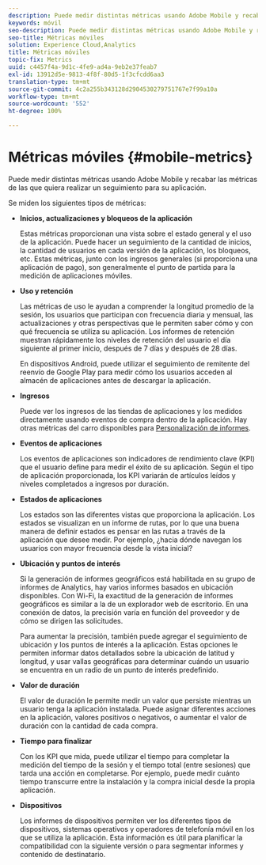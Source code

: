```yaml
---
description: Puede medir distintas métricas usando Adobe Mobile y recabar las métricas de las que quiera realizar un seguimiento para su aplicación.
keywords: móvil
seo-description: Puede medir distintas métricas usando Adobe Mobile y recabar las métricas de las que quiera realizar un seguimiento para su aplicación.
seo-title: Métricas móviles
solution: Experience Cloud,Analytics
title: Métricas móviles
topic-fix: Metrics
uuid: c4457f4a-9d1c-4fe9-ad4a-9eb2e37feab7
exl-id: 13912d5e-9813-4f8f-80d5-1f3cfcdd6aa3
translation-type: tm+mt
source-git-commit: 4c2a255b343128d2904530279751767e7f99a10a
workflow-type: tm+mt
source-wordcount: '552'
ht-degree: 100%

---
```


# Métricas móviles {#mobile-metrics}

Puede medir distintas métricas usando Adobe Mobile y recabar las métricas de las que quiera realizar un seguimiento para su aplicación.

Se miden los siguientes tipos de métricas:

* **Inicios, actualizaciones y bloqueos de la aplicación**

   Estas métricas proporcionan una vista sobre el estado general y el uso de la aplicación. Puede hacer un seguimiento de la cantidad de inicios, la cantidad de usuarios en cada versión de la aplicación, los bloqueos, etc. Estas métricas, junto con los ingresos generales (si proporciona una aplicación de pago), son generalmente el punto de partida para la medición de aplicaciones móviles.

* **Uso y retención**

   Las métricas de uso le ayudan a comprender la longitud promedio de la sesión, los usuarios que participan con frecuencia diaria y mensual, las actualizaciones y otras perspectivas que le permiten saber cómo y con qué frecuencia se utiliza su aplicación. Los informes de retención muestran rápidamente los niveles de retención del usuario el día siguiente al primer inicio, después de 7 días y después de 28 días.

   En dispositivos Android, puede utilizar el seguimiento de remitente del reenvío de Google Play para medir cómo los usuarios acceden al almacén de aplicaciones antes de descargar la aplicación.

* **Ingresos**

   Puede ver los ingresos de las tiendas de aplicaciones y los medidos directamente usando eventos de compra dentro de la aplicación. Hay otras métricas del carro disponibles para [Personalización de informes](/help/using/usage/reports-customize/reports-customize.md).

* **Eventos de aplicaciones**

   Los eventos de aplicaciones son indicadores de rendimiento clave (KPI) que el usuario define para medir el éxito de su aplicación. Según el tipo de aplicación proporcionada, los KPI variarán de  artículos leídos y niveles completados a ingresos por duración.

* **Estados de aplicaciones**

   Los estados son las diferentes vistas que proporciona la aplicación. Los estados se visualizan en un informe de rutas, por lo que una buena manera de definir estados es pensar en las rutas a través de la aplicación que desee medir. Por ejemplo, ¿hacia dónde navegan los usuarios con mayor frecuencia desde la vista inicial?

* **Ubicación y puntos de interés**

   Si la generación de informes geográficos está habilitada en su grupo de informes de Analytics, hay varios informes basados en ubicación disponibles. Con Wi-Fi, la exactitud de la generación de informes geográficos es similar a la de un explorador web de escritorio. En una conexión de datos, la precisión varía en función del proveedor y de cómo se dirigen las solicitudes.

   Para aumentar la precisión, también puede agregar el seguimiento de ubicación y los puntos de interés a la aplicación. Estas opciones le permiten informar datos detallados sobre la ubicación de latitud y longitud, y usar vallas geográficas para determinar cuándo un usuario se encuentra en un radio de un punto de interés predefinido.

* **Valor de duración**

   El valor de duración le permite medir un valor que persiste mientras un usuario tenga la aplicación instalada. Puede asignar diferentes acciones en la aplicación, valores positivos o negativos, o aumentar el valor de duración con la cantidad de cada compra.

* **Tiempo para finalizar**

   Con los KPI que mida, puede utilizar el tiempo para completar la medición del tiempo de la sesión y el tiempo total (entre sesiones) que tarda una acción en completarse. Por ejemplo, puede medir cuánto tiempo transcurre entre la instalación y la compra inicial desde la propia aplicación.

* **Dispositivos**

   Los informes de dispositivos permiten ver los diferentes tipos de dispositivos, sistemas operativos y operadores de telefonía móvil en los que se utiliza la aplicación. Esta información es útil para planificar la compatibilidad con la siguiente versión o para segmentar informes y contenido de destinatario.
